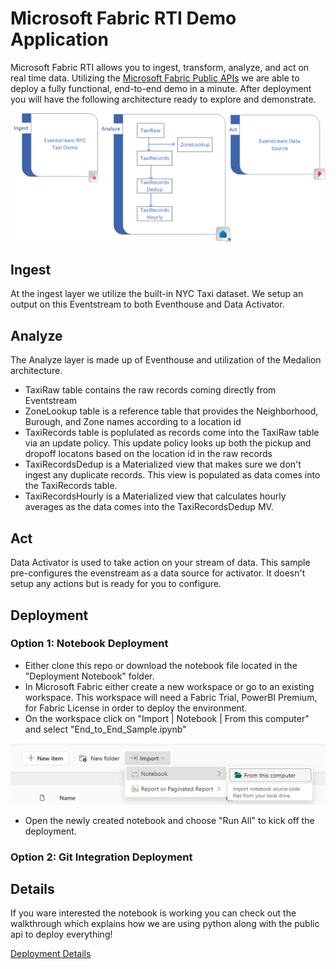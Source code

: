 # Microsoft Fabric RTI Demo Application
Microsoft Fabric RTI allows you to ingest, transform, analyze, and act on real time data. Utilizing the [Microsoft Fabric Public APIs]() we are able to deploy a fully functional, end-to-end demo in a minute. After deployment you will have the following architecture ready to explore and demonstrate.

![End-to-End Architecture](./Architecture/End-to-End-Demo.png)

## Ingest
At the ingest layer we utilize the built-in NYC Taxi dataset. We setup an output on this Eventstream to both Eventhouse and Data Activator.

## Analyze
The Analyze layer is made up of Eventhouse and utilization of the Medalion architecture.

- TaxiRaw table contains the raw records coming directly from Eventstream
- ZoneLookup table is a reference table that provides the Neighborhood, Burough, and Zone names according to a location id
- TaxiRecords table is poplulated as records come into the TaxiRaw table via an update policy. This update policy looks up both the pickup and dropoff locatons based on the location id in the raw records
- TaxiRecordsDedup is a Materialized view that makes sure we don't ingest any duplicate records. This view is populated as data comes into the TaxiRecords table.
- TaxiRecordsHourly is a Materialized view that calculates hourly averages as the data comes into the TaxiRecordsDedup MV.

## Act
Data Activator is used to take action on your stream of data. This sample pre-configures the evenstream as a data source for activator. It doesn't setup any actions but is ready for you to configure.

## Deployment
### Option 1: Notebook Deployment
- Either clone this repo or download the notebook file located in the "Deployment Notebook" folder.
- In Microsoft Fabric either create a new workspace or go to an existing workspace. This workspace will need a Fabric Trial, PowerBI Premium, for Fabric License in order to deploy the environment.
- On the workspace click on "Import | Notebook | From this computer" and select "End_to_End_Sample.ipynb"

![Import Notebook](./Pics/Import_Notebook.png)

- Open the newly created notebook and choose "Run All" to kick off the deployment.

### Option 2: Git Integration Deployment

## Details
If you ware interested the notebook is working you can check out the walkthrough which explains how we are using python along with the public api to deploy everything!

[Deployment Details](./Deployment%20Walkthrough/Deployment_Details.md)

